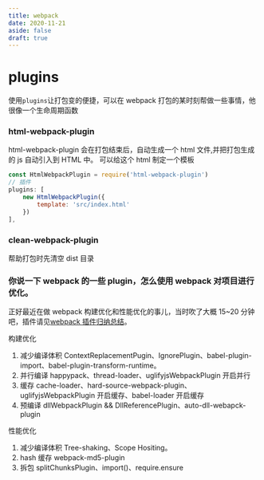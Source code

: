 ```yaml
---
title: webpack
date: 2020-11-21
aside: false
draft: true
---
```


# plugins

使用`plugins`让打包变的便捷，可以在 webpack 打包的某时刻帮做一些事情，他很像一个生命周期函数

### html-webpack-plugin

html-webpack-plugin 会在打包结束后，自动生成一个 html 文件,并把打包生成的 js 自动引入到 HTML 中。
可以给这个 html 制定一个模板

```js
const HtmlWebpackPlugin = require('html-webpack-plugin')
// 插件
plugins: [
    new HtmlWebpackPlugin({
        template: 'src/index.html'
    })
],
```

### clean-webpack-plugin

帮助打包时先清空 dist 目录

### 你说一下 webpack 的一些 plugin，怎么使用 webpack 对项目进行优化。

正好最近在做 webpack 构建优化和性能优化的事儿，当时吹了大概 15~20 分钟吧，插件请见[webpack 插件归纳总结](https://segmentfault.com/a/1190000016816813)。

构建优化

1. 减少编译体积 ContextReplacementPugin、IgnorePlugin、babel-plugin-import、babel-plugin-transform-runtime。
2. 并行编译 happypack、thread-loader、uglifyjsWebpackPlugin 开启并行
3. 缓存 cache-loader、hard-source-webpack-plugin、uglifyjsWebpackPlugin 开启缓存、babel-loader 开启缓存
4. 预编译 dllWebpackPlugin && DllReferencePlugin、auto-dll-webapck-plugin

性能优化

1. 减少编译体积 Tree-shaking、Scope Hositing。
2. hash 缓存 webpack-md5-plugin
3. 拆包 splitChunksPlugin、import()、require.ensure
